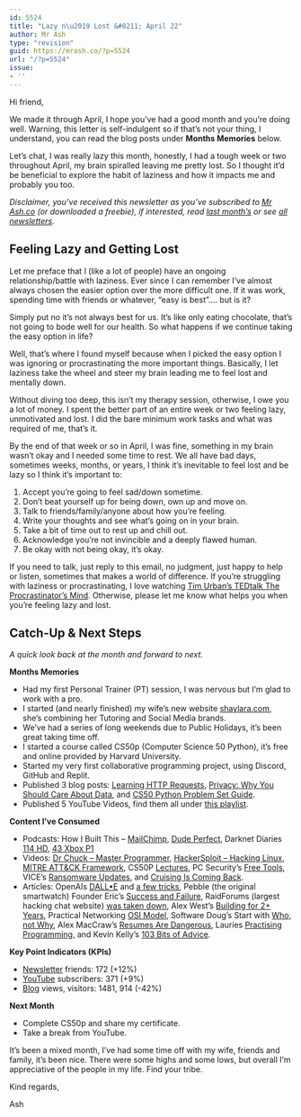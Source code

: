 ```yaml
---
id: 5524
title: "Lazy n\u2019 Lost &#8211; April 22"
author: Mr Ash
type: "revision"
guid: https://mrash.co/?p=5524
url: "/?p=5524"
issue:
- ''
---
```


Hi friend,

We made it through April, I hope you’ve had a good month and you’re doing well. Warning, this letter is self-indulgent so if that’s not your thing, I understand, you can read the blog posts under **Months Memories** below.

Let’s chat, I was really lazy this month, honestly, I had a tough week or two throughout April, my brain spiralled leaving me pretty lost. So I thought it’d be beneficial to explore the habit of laziness and how it impacts me and probably you too.

*Disclaimer, you’ve received this newsletter as you’ve subscribed to [Mr Ash.co](https://mrashleyball.com/) (or downloaded a freebie), if interested, read [last month’s](https://mrash.co/letter/scammed-mar-22/) or see [all newsletters](https://mrash.co/newsletters).*

## Feeling Lazy and Getting Lost

Let me preface that I (like a lot of people) have an ongoing relationship/battle with laziness. Ever since I can remember I’ve almost always chosen the easier option over the more difficult one. If it was work, spending time with friends or whatever, “easy is best”…. but is it?

Simply put no it’s not always best for us. It’s like only eating chocolate, that’s not going to bode well for our health. So what happens if we continue taking the easy option in life?

Well, that’s where I found myself because when I picked the easy option I was ignoring or procrastinating the more important things. Basically, I let laziness take the wheel and steer my brain leading me to feel lost and mentally down.

Without diving too deep, this isn’t my therapy session, otherwise, I owe you a lot of money. I spent the better part of an entire week or two feeling lazy, unmotivated and lost. I did the bare minimum work tasks and what was required of me, that’s it.

By the end of that week or so in April, I was fine, something in my brain wasn’t okay and I needed some time to rest. We all have bad days, sometimes weeks, months, or years, I think it’s inevitable to feel lost and be lazy so I think it’s important to:

1. Accept you’re going to feel sad/down sometime.
2. Don’t beat yourself up for being down, own up and move on.
3. Talk to friends/family/anyone about how you’re feeling.
4. Write your thoughts and see what’s going on in your brain.
5. Take a bit of time out to rest up and chill out.
6. Acknowledge you’re not invincible and a deeply flawed human.
7. Be okay with not being okay, it’s okay.

If you need to talk, just reply to this email, no judgment, just happy to help or listen, sometimes that makes a world of difference. If you’re struggling with laziness or procrastinating, I love watching [Tim Urban’s TEDtalk The Procrastinator’s Mind](https://youtu.be/arj7oStGLkU). Otherwise, please let me know what helps you when you’re feeling lazy and lost.

## Catch-Up &amp; Next Steps

*A quick look back at the month and forward to next.*

**Months Memories**

- Had my first Personal Trainer (PT) session, I was nervous but I’m glad to work with a pro.
- I started (and nearly finished) my wife’s new website [shaylara.com](http://shaylara.com), she’s combining her Tutoring and Social Media brands.
- We’ve had a series of long weekends due to Public Holidays, it’s been great taking time off.
- I started a course called CS50p (Computer Science 50 Python), it’s free and online provided by Harvard University.
- Started my very first collaborative programming project, using Discord, GitHub and Replit.
- Published 3 blog posts: [Learning HTTP Requests](https://mrash.co/learning-http-requests-a-mini-http-exercise/), [Privacy: Why You Should Care About Data](https://mrash.co/privacy-why-you-should-care-about-data/), and [CS50 Python Problem Set Guide](https://mrash.co/cs50-python-problem-set-guide/).
- Published 5 YouTube Videos, find them all under [this playlist](https://www.youtube.com/watch?v=HUFTqWKDh7A&list=PLGR72TW7SUVr1Sh5sw2NoYGDtBp9hlPYv).

**Content I’ve Consumed**

- Podcasts: How I Built This – [MailChimp](https://www.npr.org/2021/07/09/1014699766/mailchimp-ben-chestnut), [Dude Perfect](https://www.npr.org/2021/09/16/1038140265/dude-perfect-cory-cotton-and-tyler-toney), Darknet Diaries [114 HD](https://darknetdiaries.com/episode/114/), [43 Xbox P1](https://darknetdiaries.com/episode/45/)
- Videos: [Dr Chuck – Master Programmer](https://youtu.be/z3o6yEzcnLc), [HackerSploit – Hacking Linux](https://youtu.be/yYY5mJoUZjU), [MITRE ATT&amp;CK Framework](https://youtu.be/Yxv1suJYMI8), CS50P [Lectures](https://www.youtube.com/watch?v=TJKnZ784bSI&t=9933s), PC Security’s [Free Tools](https://www.youtube.com/watch?v=clHMz_Vs5WE&t=670s), VICE’s [Ransomware Updates](https://www.youtube.com/watch?v=91e9v0jdnaE&t=668s), and [Cruising Is Coming Back](https://www.youtube.com/watch?v=L-icQBon6_A&t=618s).
- Articles: OpenAIs [DALL•E](https://openai.com/blog/dall-e/) and [a few tricks](https://www.bramadams.dev/projects/dalle-tricks#a-few-things-to-try-with-dalle), Pebble (the original smartwatch) Founder Eric’s [Success and Failure](https://medium.com/@ericmigi/why-pebble-failed-d7be937c6232), RaidForums (largest hacking chat website) [was taken down](https://krebsonsecurity.com/2022/04/raidforums-get-raided-alleged-admin-arrested/), Alex West’s [Building for 2+ Years](https://www.alexwest.co/two_and_a_half_years), Practical Networking [OSI Model](https://www.practicalnetworking.net/series/packet-traveling/osi-model/), Software Doug’s Start with [Who, not Why](https://softwaredoug.com/blog/2022/04/23/start-with-who.html), Alex MacCraw’s [Resumes Are Dangerous](https://blog.alexmaccaw.com/resumes-are-dangerous/), Lauries [Practising Programming](https://tratt.net/laurie/blog/2022/practising_programming.html), and Kevin Kelly’s [103 Bits of Advice](https://kk.org/thetechnium/103-bits-of-advice-i-wish-i-had-known/).

**Key Point Indicators (KPIs)**

- [Newsletter](https://mrash.co/newsletters) friends: 172 (+12%)
- [YouTube](https://youtube.com/mrashleyball) subscribers: 371 (+9%)
- [Blog](https://mrashleyball.com/blog/) views, visitors: 1481, 914 (-42%)

**Next Month**

- Complete CS50p and share my certificate.
- Take a break from YouTube.

It’s been a mixed month, I’ve had some time off with my wife, friends and family, it’s been nice. There were some highs and some lows, but overall I’m appreciative of the people in my life. Find your tribe.

Kind regards,

Ash